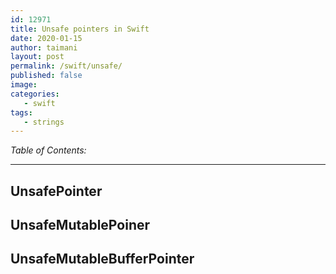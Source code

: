 ```yaml
---
id: 12971
title: Unsafe pointers in Swift
date: 2020-01-15
author: taimani
layout: post
permalink: /swift/unsafe/
published: false
image: 
categories:
   - swift
tags:
   - strings
---
```

_Table of Contents:_

---

## UnsafePointer

## UnsafeMutablePoiner

## UnsafeMutableBufferPointer

